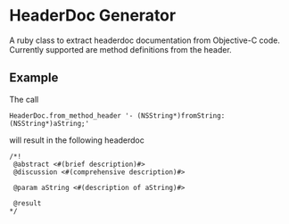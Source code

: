 # HeaderDoc Generator
A ruby class to extract headerdoc documentation from Objective-C code. Currently supported are method definitions from the header.

## Example
The call 

    HeaderDoc.from_method_header '- (NSString*)fromString:(NSString*)aString;'

will result in the following headerdoc

    /*!
     @abstract <#(brief description)#>
     @discussion <#(comprehensive description)#>
     
     @param aString <#(description of aString)#>

     @result
    */